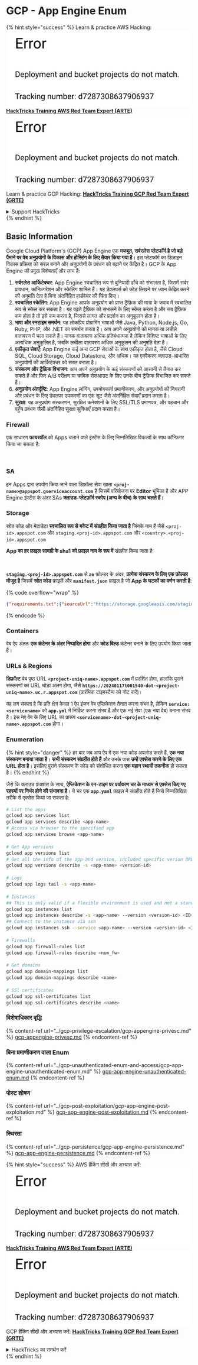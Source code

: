 # GCP - App Engine Enum

{% hint style="success" %}
Learn & practice AWS Hacking:<img src="../../../.gitbook/assets/image (1) (1).png" alt="" data-size="line">[**HackTricks Training AWS Red Team Expert (ARTE)**](https://training.hacktricks.xyz/courses/arte)<img src="../../../.gitbook/assets/image (1) (1).png" alt="" data-size="line">\
Learn & practice GCP Hacking: <img src="../../../.gitbook/assets/image (2).png" alt="" data-size="line">[**HackTricks Training GCP Red Team Expert (GRTE)**<img src="../../../.gitbook/assets/image (2).png" alt="" data-size="line">](https://training.hacktricks.xyz/courses/grte)

<details>

<summary>Support HackTricks</summary>

* Check the [**subscription plans**](https://github.com/sponsors/carlospolop)!
* **Join the** 💬 [**Discord group**](https://discord.gg/hRep4RUj7f) or the [**telegram group**](https://t.me/peass) or **follow** us on **Twitter** 🐦 [**@hacktricks\_live**](https://twitter.com/hacktricks\_live)**.**
* **Share hacking tricks by submitting PRs to the** [**HackTricks**](https://github.com/carlospolop/hacktricks) and [**HackTricks Cloud**](https://github.com/carlospolop/hacktricks-cloud) github repos.

</details>
{% endhint %}

## Basic Information <a href="#reviewing-app-engine-configurations" id="reviewing-app-engine-configurations"></a>

Google Cloud Platform's (GCP) App Engine एक **मजबूत, सर्वरलेस प्लेटफॉर्म है जो बड़े पैमाने पर वेब अनुप्रयोगों के विकास और होस्टिंग के लिए तैयार किया गया है**। इस प्लेटफॉर्म का डिज़ाइन विकास प्रक्रिया को सरल बनाने और अनुप्रयोगों के प्रबंधन को बढ़ाने पर केंद्रित है। GCP के App Engine की प्रमुख विशेषताएँ और लाभ हैं:

1. **सर्वरलेस आर्किटेक्चर**: App Engine स्वचालित रूप से बुनियादी ढाँचे को संभालता है, जिसमें सर्वर प्रावधान, कॉन्फ़िगरेशन और स्केलिंग शामिल हैं। यह डेवलपर्स को कोड लिखने पर ध्यान केंद्रित करने की अनुमति देता है बिना अंतर्निहित हार्डवेयर की चिंता किए।
2. **स्वचालित स्केलिंग**: App Engine आपके अनुप्रयोग को प्राप्त ट्रैफ़िक की मात्रा के जवाब में स्वचालित रूप से स्केल कर सकता है। यह बढ़ते ट्रैफ़िक को संभालने के लिए स्केल करता है और जब ट्रैफ़िक कम होता है तो इसे कम करता है, जिससे लागत और प्रदर्शन का अनुकूलन होता है।
3. **भाषा और रनटाइम समर्थन**: यह लोकप्रिय प्रोग्रामिंग भाषाओं जैसे Java, Python, Node.js, Go, Ruby, PHP, और .NET का समर्थन करता है। आप अपने अनुप्रयोगों को मानक या लचीले वातावरण में चला सकते हैं। मानक वातावरण अधिक प्रतिबंधात्मक है लेकिन विशिष्ट भाषाओं के लिए अत्यधिक अनुकूलित है, जबकि लचीला वातावरण अधिक अनुकूलन की अनुमति देता है।
4. **एकीकृत सेवाएँ**: App Engine कई अन्य GCP सेवाओं के साथ एकीकृत होता है, जैसे Cloud SQL, Cloud Storage, Cloud Datastore, और अधिक। यह एकीकरण क्लाउड-आधारित अनुप्रयोगों की आर्किटेक्चर को सरल बनाता है।
5. **संस्करण और ट्रैफ़िक विभाजन**: आप अपने अनुप्रयोग के कई संस्करणों को आसानी से तैनात कर सकते हैं और फिर A/B परीक्षण या क्रमिक रोलआउट के लिए उनके बीच ट्रैफ़िक विभाजित कर सकते हैं।
6. **अनुप्रयोग अंतर्दृष्टि**: App Engine लॉगिंग, उपयोगकर्ता प्रमाणीकरण, और अनुप्रयोगों की निगरानी और प्रबंधन के लिए डेवलपर उपकरणों का एक सूट जैसे अंतर्निहित सेवाएँ प्रदान करता है।
7. **सुरक्षा**: यह अनुप्रयोग संस्करणन, सुरक्षित कनेक्शनों के लिए SSL/TLS प्रमाणपत्र, और पहचान और पहुँच प्रबंधन जैसी अंतर्निहित सुरक्षा सुविधाएँ प्रदान करता है।

### Firewall

एक साधारण **फायरवॉल** को Apps चलाने वाले इंस्टेंस के लिए निम्नलिखित विकल्पों के साथ कॉन्फ़िगर किया जा सकता है:

<figure><img src="../../../.gitbook/assets/image (246).png" alt=""><figcaption></figcaption></figure>

### SA

इन Apps द्वारा उपयोग किया जाने वाला डिफ़ॉल्ट सेवा खाता **`<proj-name>@appspot.gserviceaccount.com`** है जिसमें परियोजना पर **Editor** भूमिका है और APP Engine इंस्टेंस के अंदर SAs **क्लाउड-प्लेटफ़ॉर्म स्कोप (अन्य के बीच) के साथ चलते हैं।**

### Storage

स्रोत कोड और मेटाडेटा **स्वचालित रूप से बकेट में संग्रहीत किया जाता है** जिनके नाम हैं जैसे `<proj-id>.appspot.com` और `staging.<proj-id>.appspot.com` और `<country>.<proj-id>.appspot.com`

**App का हर फ़ाइल** **सामग्री के sha1 को फ़ाइल नाम के रूप में** संग्रहीत किया जाता है:

<figure><img src="../../../.gitbook/assets/image (82).png" alt=""><figcaption></figcaption></figure>

**`staging.<proj-id>.appspot.com`** से **`ae`** फ़ोल्डर के अंदर, **प्रत्येक संस्करण के लिए एक फ़ोल्डर मौजूद है** जिसमें **स्रोत कोड** फ़ाइलें और **`manifest.json`** फ़ाइल है जो **App के घटकों का वर्णन करती है**:

{% code overflow="wrap" %}
```json
{"requirements.txt":{"sourceUrl":"https://storage.googleapis.com/staging.onboarding-host-98efbf97812843.appspot.com/a270eedcbe2672c841251022b7105d340129d108","sha1Sum":"a270eedc_be2672c8_41251022_b7105d34_0129d108"},"main_test.py":{"sourceUrl":"https://storage.googleapis.com/staging.onboarding-host-98efbf97812843.appspot.com/0ca32fd70c953af94d02d8a36679153881943f32","sha1Sum":"0ca32fd7_0c953af9_4d02d8a ...
```
{% endcode %}

### Containers

वेब ऐप अंततः **एक कंटेनर के अंदर निष्पादित होगा** और **कोड बिल्ड** कंटेनर बनाने के लिए उपयोग किया जाता है।

### URLs & Regions

**डिफ़ॉल्ट** वेब पृष्ठ URL **`<project-uniq-name>.appspot.com`** में प्रदर्शित होगा, हालांकि पुराने संस्करणों का URL थोड़ा अलग होगा, जैसे **`https://20240117t001540-dot-<project-uniq-name>.uc.r.appspot.com`** (प्रारंभिक टाइमस्टैम्प को नोट करें)।

यह लग सकता है कि प्रति क्षेत्र केवल 1 ऐप इंजन वेब एप्लिकेशन तैनात करना संभव है, लेकिन **`service: <servicename>`** को **`app.yml`** में निर्दिष्ट करना संभव है और एक नई सेवा (एक नया वेब) बनाना संभव है। इस नए वेब के लिए URL का प्रारूप **`<servicename>-dot-<project-uniq-name>.appspot.com`** होगा।

### Enumeration

{% hint style="danger" %}
हर बार जब आप ऐप में एक नया कोड अपलोड करते हैं, **एक नया संस्करण बनाया जाता है**। **सभी संस्करण संग्रहीत होते हैं** और उनके पास **उन्हें एक्सेस करने के लिए एक URL होता है**। इसलिए पुराने संस्करण के कोड को संशोधित करना **एक महान स्थायी तकनीक** हो सकता है।
{% endhint %}

जैसे कि क्लाउड फ़ंक्शंस के साथ, **ऐप्लिकेशन के रन-टाइम पर पर्यावरण चर के माध्यम से एक्सेस किए गए रहस्यों पर निर्भर होने की संभावना है**। ये चर एक **`app.yaml`** फ़ाइल में संग्रहीत होते हैं जिसे निम्नलिखित तरीके से एक्सेस किया जा सकता है:
```bash
# List the apps
gcloud app services list
gcloud app services describe <app-name>
# Access via browser to the specified app
gcloud app services browse <app-name>

# Get App versions
gcloud app versions list
# Get all the info of the app and version, included specific verion URL and the env
gcloud app versions describe -s <app-name> <version-id>

# Logs
gcloud app logs tail -s <app-name>

# Instances
## This is only valid if a flexible environment is used and not a standard one
gcloud app instances list
gcloud app instances describe -s <app-name> --version <version-id> <ID>
## Connect to the instance via ssh
gcloud app instances ssh --service <app-name> --version <version-id> <ID>

# Firewalls
gcloud app firewall-rules list
gcloud app firewall-rules describe <num_fw>

# Get domains
gcloud app domain-mappings list
gcloud app domain-mappings describe <name>

# SSl certificates
gcloud app ssl-certificates list
gcloud app ssl-certificates describe <name>
```
### विशेषाधिकार वृद्धि

{% content-ref url="../gcp-privilege-escalation/gcp-appengine-privesc.md" %}
[gcp-appengine-privesc.md](../gcp-privilege-escalation/gcp-appengine-privesc.md)
{% endcontent-ref %}

### बिना प्रमाणीकरण वाला Enum

{% content-ref url="../gcp-unauthenticated-enum-and-access/gcp-app-engine-unauthenticated-enum.md" %}
[gcp-app-engine-unauthenticated-enum.md](../gcp-unauthenticated-enum-and-access/gcp-app-engine-unauthenticated-enum.md)
{% endcontent-ref %}

### पोस्ट शोषण

{% content-ref url="../gcp-post-exploitation/gcp-app-engine-post-exploitation.md" %}
[gcp-app-engine-post-exploitation.md](../gcp-post-exploitation/gcp-app-engine-post-exploitation.md)
{% endcontent-ref %}

### स्थिरता

{% content-ref url="../gcp-persistence/gcp-app-engine-persistence.md" %}
[gcp-app-engine-persistence.md](../gcp-persistence/gcp-app-engine-persistence.md)
{% endcontent-ref %}

{% hint style="success" %}
AWS हैकिंग सीखें और अभ्यास करें:<img src="../../../.gitbook/assets/image (1) (1).png" alt="" data-size="line">[**HackTricks Training AWS Red Team Expert (ARTE)**](https://training.hacktricks.xyz/courses/arte)<img src="../../../.gitbook/assets/image (1) (1).png" alt="" data-size="line">\
GCP हैकिंग सीखें और अभ्यास करें: <img src="../../../.gitbook/assets/image (2).png" alt="" data-size="line">[**HackTricks Training GCP Red Team Expert (GRTE)**<img src="../../../.gitbook/assets/image (2).png" alt="" data-size="line">](https://training.hacktricks.xyz/courses/grte)

<details>

<summary>HackTricks का समर्थन करें</summary>

* [**सदस्यता योजनाएँ**](https://github.com/sponsors/carlospolop) देखें!
* **💬 [**Discord समूह**](https://discord.gg/hRep4RUj7f) या [**telegram समूह**](https://t.me/peass) में शामिल हों या **Twitter** 🐦 पर हमें **फॉलो** करें [**@hacktricks\_live**](https://twitter.com/hacktricks\_live)**.**
* **हैकिंग ट्रिक्स साझा करें और [**HackTricks**](https://github.com/carlospolop/hacktricks) और [**HackTricks Cloud**](https://github.com/carlospolop/hacktricks-cloud) गिटहब रिपोजिटरी में PR सबमिट करें।**

</details>
{% endhint %}
